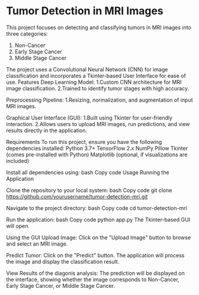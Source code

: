 # Tumor Detection in MRI Images
This project focuses on detecting and classifying tumors in MRI images into three categories: 
 1. Non-Cancer
 2. Early Stage Cancer
 3. Middle Stage Cancer

The project uses a Convolutional Neural Network (CNN) for image classification and incorporates a Tkinter-based User Interface for ease of use.
Features
Deep Learning Model:
   1.Custom CNN architecture for MRI image classification.
   2.Trained to identify tumor stages with high accuracy.

Preprocessing Pipeline:
   1.Resizing, normalization, and augmentation of input MRI images.

Graphical User Interface (GUI):
   1.Built using Tkinter for user-friendly interaction.
   2.Allows users to upload MRI images, run predictions, and view results directly in the application.

Requirements
To run this project, ensure you have the following dependencies installed:
Python 3.7+
TensorFlow 2.x
NumPy
Pillow
Tkinter (comes pre-installed with Python)
Matplotlib (optional, if visualizations are included)

Install all dependencies using:
bash
Copy code
Usage
Running the Application

Clone the repository to your local system:
bash
Copy code
git clone https://github.com/yourusername/tumor-detection-mri.git

Navigate to the project directory:
bash
Copy code
cd tumor-detection-mri

Run the application:
bash
Copy code
python app.py
The Tkinter-based GUI will open.

Using the GUI
Upload Image:
Click on the "Upload Image" button to browse and select an MRI image.

Predict Tumor:
Click on the "Predict" button. The application will process the image and display the classification result.

View Results of the diagonis analysis:
The prediction will be displayed on the interface, showing whether the image corresponds to Non-Cancer, Early Stage Cancer, or Middle Stage Cancer.
